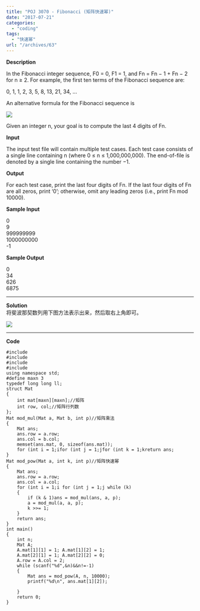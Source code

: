 ```yaml
---
title: "POJ 3070 - Fibonacci (矩阵快速幂)"
date: "2017-07-21"
categories: 
  - "coding"
tags: 
  - "快速幂"
url: "/archives/63"
---
```


**Description**

In the Fibonacci integer sequence, F0 = 0, F1 = 1, and Fn = Fn − 1 + Fn − 2 for n ≥ 2. For example, the first ten terms of the Fibonacci sequence are:

0, 1, 1, 2, 3, 5, 8, 13, 21, 34, …

An alternative formula for the Fibonacci sequence is  

  
![](https://image.i-ll.cc/2021-10-01-130726.png)

Given an integer n, your goal is to compute the last 4 digits of Fn.

**Input**

The input test file will contain multiple test cases. Each test case consists of a single line containing n (where 0 ≤ n ≤ 1,000,000,000). The end-of-file is denoted by a single line containing the number −1.

**Output**

For each test case, print the last four digits of Fn. If the last four digits of Fn are all zeros, print ‘0’; otherwise, omit any leading zeros (i.e., print Fn mod 10000).

**Sample Input**

0  
9  
999999999  
1000000000  
\-1

**Sample Output**

0  
34  
626  
6875

* * *

**Solution**  
将斐波那契数列用下图方法表示出来，然后取右上角即可。  

  
![](https://image.i-ll.cc/2021-10-01-130726.png)

* * *

**Code**

```
#include 
#include 
#include 
#include 
using namespace std;
#define maxn 3
typedef long long ll;
struct Mat
{
    int mat[maxn][maxn];//矩阵 
    int row, col;//矩阵行列数 
};
Mat mod_mul(Mat a, Mat b, int p)//矩阵乘法 
{
    Mat ans;
    ans.row = a.row;
    ans.col = b.col;
    memset(ans.mat, 0, sizeof(ans.mat));
    for (int i = 1;ifor (int j = 1;jfor (int k = 1;kreturn ans;
}
Mat mod_pow(Mat a, int k, int p)//矩阵快速幂 
{
    Mat ans;
    ans.row = a.row;
    ans.col = a.col;
    for (int i = 1;i for (int j = 1;j while (k)
    {
        if (k & 1)ans = mod_mul(ans, a, p);
        a = mod_mul(a, a, p);
        k >>= 1;
    }
    return ans;
}
int main()
{
    int n;
    Mat A;
    A.mat[1][1] = 1; A.mat[1][2] = 1;
    A.mat[2][1] = 1; A.mat[2][2] = 0;
    A.row = A.col = 2;
    while (scanf("%d",&n)&&n!=-1)
    {
        Mat ans = mod_pow(A, n, 10000);
        printf("%d\n", ans.mat[1][2]);

    }
    return 0;
}
```
